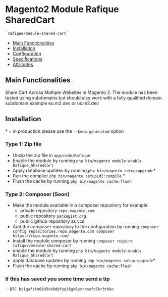 # Magento2 Module Rafique SharedCart

    `rafique/module-shared-cart`

 - [Main Functionalities](#markdown-header-main-functionalities)
 - [Installation](#markdown-header-installation)
 - [Configuration](#markdown-header-configuration)
 - [Specifications](#markdown-header-specifications)
 - [Attributes](#markdown-header-attributes)


## Main Functionalities
Share Cart Across Multiple Websites in Magento 2. The module has been tested using subdomains but should also work with a fully qualified domain.
 subdomain example eu.m2.dev or us.m2.dev

## Installation
\* = in production please use the `--keep-generated` option

### Type 1: Zip file

 - Unzip the zip file in `app/code/Rafique`
 - Enable the module by running `php bin/magento module:enable Rafique_SharedCart`
 - Apply database updates by running `php bin/magento setup:upgrade`\*
 - Run the compiler `php bin/magento setupLdi:compile` \*
 - Flush the cache by running `php bin/magento cache:flush`

### Type 2: Composer (Soon)

 - Make the module available in a composer repository for example:
    - private repository `repo.magento.com`
    - public repository `packagist.org`
    - public github repository as vcs
 - Add the composer repository to the configuration by running `composer config repositories.repo.magento.com composer https://repo.magento.com/`
 - Install the module composer by running `composer require rafique/module-shared-cart`
 - enable the module by running `php bin/magento module:enable Rafique_SharedCart`
 - apply database updates by running `php bin/magento setup:upgrade`\*
 - Flush the cache by running `php bin/magento cache:flush`

### If this has saved you some time send a tip 
    - BTC bc1qafztm68d3c49d8fyq36gx6pvrcmufn5kr3thkn

